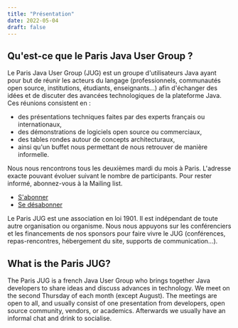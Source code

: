 ```yaml
---
title: "Présentation"
date: 2022-05-04
draft: false
---
```


## Qu'est-ce que le Paris Java User Group ?

Le Paris Java User Group (JUG) est un groupe d'utilisateurs Java ayant pour but de réunir les acteurs du langage (professionnels, communautés open source, institutions, étudiants, enseignants...) afin d'échanger des idées et de discuter des avancées technologiques de la plateforme Java. Ces réunions consistent en :

* des présentations techniques faites par des experts français ou internationaux,
* des démonstrations de logiciels open source ou commerciaux,
* des tables rondes autour de concepts architecturaux,
* ainsi qu'un buffet nous permettant de nous retrouver de manière informelle.

Nous nous rencontrons tous les deuxièmes mardi du mois à Paris.
L'adresse exacte pouvant évoluer suivant le nombre de participants. Pour rester informé, abonnez-vous à la Mailing list.

* [S'abonner](https://my.sendinblue.com/users/subscribe/js_id/2zu5c/id/1)
* [Se désabonner](https://my.sendinblue.com/users/unsubscribe/js_id/2zu5c/id/2)

Le Paris JUG est une association en loi 1901.
Il est indépendant de toute autre organisation ou organisme.
Nous nous appuyons sur les conférenciers et les financements de nos sponsors pour faire vivre le JUG (conférences, repas-rencontres, hébergement du site, supports de communication…).

## What is the Paris JUG?

The Paris JUG is a french Java User Group who brings together Java developers to share ideas and discuss advances in technology.
We meet on the second Thursday of each month (except August).
The meetings are open to all, and usually consist of one presentation from developers, open source community, vendors, or academics. Afterwards we usually have an informal chat and drink to socialise.
